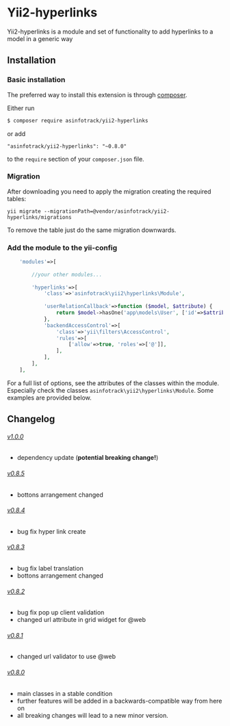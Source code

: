 # Yii2-hyperlinks
Yii2-hyperlinks is a module and set of functionality to add hyperlinks to a model in a generic way

## Installation

### Basic installation

The preferred way to install this extension is through [composer](http://getcomposer.org/download/).

Either run

```bash
$ composer require asinfotrack/yii2-hyperlinks
```

or add

```
"asinfotrack/yii2-hyperlinks": "~0.8.0"
```

to the `require` section of your `composer.json` file.

### Migration
    
After downloading you need to apply the migration creating the required tables:

    yii migrate --migrationPath=@vendor/asinfotrack/yii2-hyperlinks/migrations
    
To remove the table just do the same migration downwards.

### Add the module to the yii-config

```php
    'modules'=>[
        
        //your other modules...
        
        'hyperlinks'=>[
            'class'=>'asinfotrack\yii2\hyperlinks\Module',
            
            'userRelationCallback'=>function ($model, $attribute) {
                return $model->hasOne('app\models\User', ['id'=>$attribute]);
            },
            'backendAccessControl'=>[
                'class'=>'yii\filters\AccessControl',
                'rules'=>[
                    ['allow'=>true, 'roles'=>['@']],
                ],
            ],
        ],
    ],
```

For a full list of options, see the attributes of the classes within the module. Especially check the classes
`asinfotrack\yii2\hyperlinks\Module`. Some examples are provided below.

## Changelog

###### [v1.0.0](https://github.com/asinfotrack/yii2-hyperlinks/releases/tag/1.0.0)
- dependency update (__potential breaking change!__)

###### [v0.8.5](https://github.com/asinfotrack/yii2-hyperlinks/releases/tag/0.8.5)
- bottons arrangement changed

###### [v0.8.4](https://github.com/asinfotrack/yii2-hyperlinks/releases/tag/0.8.4)
- bug fix hyper link create

###### [v0.8.3](https://github.com/asinfotrack/yii2-hyperlinks/releases/tag/0.8.3)
- bug fix label translation
- bottons arrangement changed

###### [v0.8.2](https://github.com/asinfotrack/yii2-hyperlinks/releases/tag/0.8.2)
- bug fix pop up client validation
- changed url attribute in grid widget for @web

###### [v0.8.1](https://github.com/asinfotrack/yii2-hyperlinks/releases/tag/0.8.1)
- changed url validator to use @web

###### [v0.8.0](https://github.com/asinfotrack/yii2-hyperlinks/releases/tag/0.8.0)
- main classes in a stable condition
- further features will be added in a backwards-compatible way from here on
- all breaking changes will lead to a new minor version.
